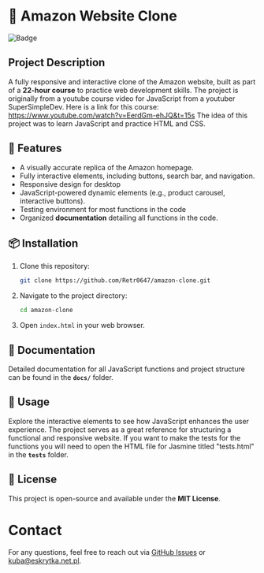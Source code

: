 # 🛒 Amazon Website Clone

![Badge](https://img.shields.io/badge/status-active-brightgreen)

## Project Description

A fully responsive and interactive clone of the Amazon website, built as part of a **22-hour course** 
to practice web development skills.
The project is originally from a youtube course video for JavaScript from a youtuber SuperSimpleDev.
Here is a link for this course: https://www.youtube.com/watch?v=EerdGm-ehJQ&t=15s
The idea of this project was to learn JavaScript and practice HTML and CSS.

## 🚀 Features 

- A visually accurate replica of the Amazon homepage.
- Fully interactive elements, including buttons, search bar, and navigation.
- Responsive design for desktop
- JavaScript-powered dynamic elements (e.g., product carousel, interactive buttons).
- Testing environment for most functions in the code
- Organized **documentation** detailing all functions in the code.

## 📦 Installation

1. Clone this repository:
   ```bash
   git clone https://github.com/Retr0647/amazon-clone.git
   ```
2. Navigate to the project directory:
   ```bash
   cd amazon-clone
   ```
3. Open `index.html` in your web browser.

## 📄 Documentation
Detailed documentation for all JavaScript functions and project structure can be found in the **`docs/`** folder.

## 🎯 Usage
Explore the interactive elements to see how JavaScript enhances the user experience. The project serves as a great reference for structuring a functional and responsive website.
If you want to make the tests for the functions you will need to open the HTML file for
Jasmine titled "tests.html" in the **`tests`** folder.

## 📜 License
This project is open-source and available under the **MIT License**.

# Contact

For any questions, feel free to reach out via [GitHub Issues](https://github.com/your-username/amazon-clone/issues) or kuba@eskrytka.net.pl.

